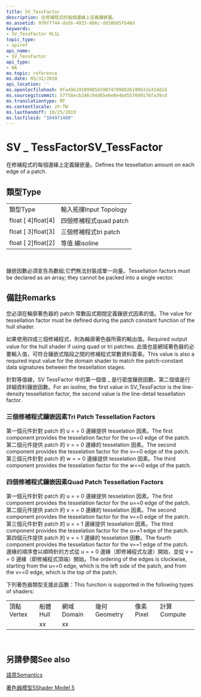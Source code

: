 ```yaml
---
title: SV_TessFactor
description: 在修補程式的每個邊緣上定義鑲嵌量。
ms.assetid: 970ff744-da5b-4933-866c-dd38b85fb48d
keywords:
- SV_TessFactor HLSL
topic_type:
- apiref
api_name:
- SV_TessFactor
api_type:
- NA
ms.topic: reference
ms.date: 05/31/2018
api_location: ''
ms.openlocfilehash: 8fa49b19109985b590747098826199b33a32dd2d
ms.sourcegitcommit: 57758ecb246c84d65e6e0e4bd5570d9176fa39cd
ms.translationtype: MT
ms.contentlocale: zh-TW
ms.lasthandoff: 10/25/2019
ms.locfileid: "104971480"
---
```

# <a name="sv_tessfactor"></a><span data-ttu-id="4a151-104">SV \_ TessFactor</span><span class="sxs-lookup"><span data-stu-id="4a151-104">SV\_TessFactor</span></span>

<span data-ttu-id="4a151-105">在修補程式的每個邊緣上定義鑲嵌量。</span><span class="sxs-lookup"><span data-stu-id="4a151-105">Defines the tessellation amount on each edge of a patch.</span></span>

## <a name="type"></a><span data-ttu-id="4a151-106">類型</span><span class="sxs-lookup"><span data-stu-id="4a151-106">Type</span></span>



|            |                |
|------------|----------------|
| <span data-ttu-id="4a151-107">類型</span><span class="sxs-lookup"><span data-stu-id="4a151-107">Type</span></span>       | <span data-ttu-id="4a151-108">輸入拓撲</span><span class="sxs-lookup"><span data-stu-id="4a151-108">Input Topology</span></span> |
| <span data-ttu-id="4a151-109">float \[ 4\]</span><span class="sxs-lookup"><span data-stu-id="4a151-109">float\[4\]</span></span> | <span data-ttu-id="4a151-110">四個修補程式</span><span class="sxs-lookup"><span data-stu-id="4a151-110">quad patch</span></span>     |
| <span data-ttu-id="4a151-111">float \[ 3\]</span><span class="sxs-lookup"><span data-stu-id="4a151-111">float\[3\]</span></span> | <span data-ttu-id="4a151-112">三個修補程式</span><span class="sxs-lookup"><span data-stu-id="4a151-112">tri patch</span></span>      |
| <span data-ttu-id="4a151-113">float \[ 2\]</span><span class="sxs-lookup"><span data-stu-id="4a151-113">float\[2\]</span></span> | <span data-ttu-id="4a151-114">等值 線</span><span class="sxs-lookup"><span data-stu-id="4a151-114">isoline</span></span>        |



 

<span data-ttu-id="4a151-115">鑲嵌因數必須宣告為數組;它們無法封裝成單一向量。</span><span class="sxs-lookup"><span data-stu-id="4a151-115">Tessellation factors must be declared as an array; they cannot be packed into a single vector.</span></span>

## <a name="remarks"></a><span data-ttu-id="4a151-116">備註</span><span class="sxs-lookup"><span data-stu-id="4a151-116">Remarks</span></span>

<span data-ttu-id="4a151-117">您必須在輪廓著色器的 patch 常數函式期間定義鑲嵌式因素的值。</span><span class="sxs-lookup"><span data-stu-id="4a151-117">The value for tessellation factor must be defined during the patch constant function of the hull shader.</span></span>

<span data-ttu-id="4a151-118">如果使用四或三個修補程式，則為輪廓著色器所需的輸出值。</span><span class="sxs-lookup"><span data-stu-id="4a151-118">Required output value for the hull shader if using quad or tri patches.</span></span> <span data-ttu-id="4a151-119">此值也是網域著色器的必要輸入值，可符合鑲嵌式階段之間的修補程式常數資料簽章。</span><span class="sxs-lookup"><span data-stu-id="4a151-119">This value is also a required input value for the domain shader to match the patch-constant data signatures between the tessellation stages.</span></span>

<span data-ttu-id="4a151-120">針對等值線，SV TessFactor 中的第一個值 \_ 是行密度鑲嵌因數，第二個值是行詳細資料鑲嵌因數。</span><span class="sxs-lookup"><span data-stu-id="4a151-120">For an isoline, the first value in SV\_TessFactor is the line-density tessellation factor, the second value is the line-detail tessellation factor.</span></span>

### <a name="tri-patch-tessellation-factors"></a><span data-ttu-id="4a151-121">三個修補程式鑲嵌因素</span><span class="sxs-lookup"><span data-stu-id="4a151-121">Tri Patch Tessellation Factors</span></span>

<span data-ttu-id="4a151-122">第一個元件針對 patch 的 u = = 0 邊緣提供 tesselation 因素。</span><span class="sxs-lookup"><span data-stu-id="4a151-122">The first component provides the tesselation factor for the u==0 edge of the patch.</span></span> <span data-ttu-id="4a151-123">第二個元件提供 patch 的 v = = 0 邊緣的 tesselation 因素。</span><span class="sxs-lookup"><span data-stu-id="4a151-123">The second component provides the tesselation factor for the v==0 edge of the patch.</span></span> <span data-ttu-id="4a151-124">第三個元件針對 patch 的 w = = 0 邊緣提供 tesselation 因素。</span><span class="sxs-lookup"><span data-stu-id="4a151-124">The third component provides the tesselation factor for the w==0 edge of the patch.</span></span>

### <a name="quad-patch-tessellation-factors"></a><span data-ttu-id="4a151-125">四個修補程式鑲嵌因素</span><span class="sxs-lookup"><span data-stu-id="4a151-125">Quad Patch Tessellation Factors</span></span>

<span data-ttu-id="4a151-126">第一個元件針對 patch 的 u = = 0 邊緣提供 tesselation 因素。</span><span class="sxs-lookup"><span data-stu-id="4a151-126">The first component provides the tesselation factor for the u==0 edge of the patch.</span></span> <span data-ttu-id="4a151-127">第二個元件提供 patch 的 v = = 0 邊緣的 tesselation 因素。</span><span class="sxs-lookup"><span data-stu-id="4a151-127">The second component provides the tesselation factor for the v==0 edge of the patch.</span></span> <span data-ttu-id="4a151-128">第三個元件針對 patch 的 u = = 1 邊緣提供 tesselation 因素。</span><span class="sxs-lookup"><span data-stu-id="4a151-128">The third component provides the tesselation factor for the u==1 edge of the patch.</span></span> <span data-ttu-id="4a151-129">第四個元件提供 patch 的 v = = 1 邊緣的 tesselation 因數。</span><span class="sxs-lookup"><span data-stu-id="4a151-129">The fourth component provides the tesselation factor for the v==1 edge of the patch.</span></span> <span data-ttu-id="4a151-130">邊緣的順序會以順時針的方式從 u = = 0 邊緣（即修補程式左邊）開始，並從 v = = 0 邊緣（即修補程式頂端）開始。</span><span class="sxs-lookup"><span data-stu-id="4a151-130">The ordering of the edges is clockwise, starting from the u==0 edge, which is the left side of the patch, and from the v==0 edge, which is the top of the patch.</span></span>

<span data-ttu-id="4a151-131">下列著色器類型支援此函數：</span><span class="sxs-lookup"><span data-stu-id="4a151-131">This function is supported in the following types of shaders:</span></span>



|        |      |        |          |       |         |
|--------|------|--------|----------|-------|---------|
| <span data-ttu-id="4a151-132">頂點</span><span class="sxs-lookup"><span data-stu-id="4a151-132">Vertex</span></span> | <span data-ttu-id="4a151-133">船體</span><span class="sxs-lookup"><span data-stu-id="4a151-133">Hull</span></span> | <span data-ttu-id="4a151-134">網域</span><span class="sxs-lookup"><span data-stu-id="4a151-134">Domain</span></span> | <span data-ttu-id="4a151-135">幾何</span><span class="sxs-lookup"><span data-stu-id="4a151-135">Geometry</span></span> | <span data-ttu-id="4a151-136">像素</span><span class="sxs-lookup"><span data-stu-id="4a151-136">Pixel</span></span> | <span data-ttu-id="4a151-137">計算</span><span class="sxs-lookup"><span data-stu-id="4a151-137">Compute</span></span> |
|        | <span data-ttu-id="4a151-138">x</span><span class="sxs-lookup"><span data-stu-id="4a151-138">x</span></span>    | <span data-ttu-id="4a151-139">x</span><span class="sxs-lookup"><span data-stu-id="4a151-139">x</span></span>      |          |       |         |



 

## <a name="see-also"></a><span data-ttu-id="4a151-140">另請參閱</span><span class="sxs-lookup"><span data-stu-id="4a151-140">See also</span></span>

<dl> <dt>

[<span data-ttu-id="4a151-141">語意</span><span class="sxs-lookup"><span data-stu-id="4a151-141">Semantics</span></span>](dx-graphics-hlsl-semantics.md)
</dt> <dt>

[<span data-ttu-id="4a151-142">著色器模型5</span><span class="sxs-lookup"><span data-stu-id="4a151-142">Shader Model 5</span></span>](d3d11-graphics-reference-sm5.md)
</dt> </dl>

 

 




